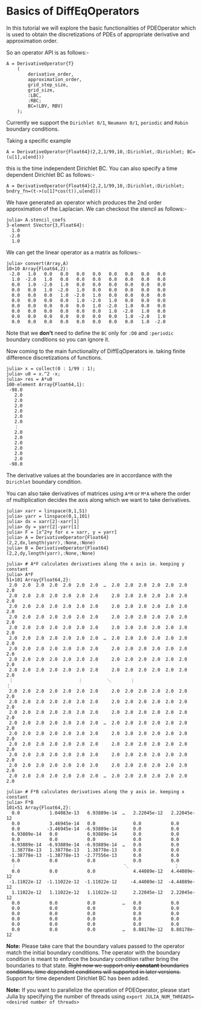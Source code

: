 # Basics of DiffEqOperators

In this tutorial we will explore the basic functionalities of PDEOperator which is used to obtain the discretizations of PDEs of appropriate derivative and approximation order.

So an operator API is as follows:-

    A = DerivativeOperator{T}
        (
            derivative_order,
            approximation_order,
            grid_step_size,
            grid_size,
            :LBC,
            :RBC;
            BC=(LBV, RBV)
        );
Currently we support the `Dirichlet 0/1`, `Neumann 0/1`, `periodic` and `Robin` boundary conditions.

Taking a specific example
    
    A = DerivativeOperator{Float64}(2,2,1/99,10,:Dirichlet,:Dirichlet; BC=(u[1],u[end]))

this is the time independent Dirichlet BC. You can also specify a time dependent Dirichlet BC as follows:-
    
    A = DerivativeOperator{Float64}(2,2,1/99,10,:Dirichlet,:Dirichlet; bndry_fn=(t->(u[1]*cos(t)),u[end]))

We have generated an operator which produces the 2nd order approximation of the Laplacian. We can checkout the stencil as follows:-

    julia> A.stencil_coefs
    3-element SVector{3,Float64}:
      1.0
     -2.0
      1.0

We can get the linear operator as a matrix as follows:-

    julia> convert(Array,A)
    10×10 Array{Float64,2}:
     -2.0   1.0   0.0   0.0   0.0   0.0   0.0   0.0   0.0   0.0
      1.0  -2.0   1.0   0.0   0.0   0.0   0.0   0.0   0.0   0.0
      0.0   1.0  -2.0   1.0   0.0   0.0   0.0   0.0   0.0   0.0
      0.0   0.0   1.0  -2.0   1.0   0.0   0.0   0.0   0.0   0.0
      0.0   0.0   0.0   1.0  -2.0   1.0   0.0   0.0   0.0   0.0
      0.0   0.0   0.0   0.0   1.0  -2.0   1.0   0.0   0.0   0.0
      0.0   0.0   0.0   0.0   0.0   1.0  -2.0   1.0   0.0   0.0
      0.0   0.0   0.0   0.0   0.0   0.0   1.0  -2.0   1.0   0.0
      0.0   0.0   0.0   0.0   0.0   0.0   0.0   1.0  -2.0   1.0
      0.0   0.0   0.0   0.0   0.0   0.0   0.0   0.0   1.0  -2.0

Note that we **don't** need to define the `BC` only for `:D0` and `:periodic` boundary conditions so you can ignore it.


Now coming to the main functionality of DiffEqOperators ie. taking finite difference discretizations of functions.

    julia> x = collect(0 : 1/99 : 1);
    julia> u0 = x.^2 -x;
    julia> res = A*u0
    100-element Array{Float64,1}:
     -98.0
       2.0
       2.0
       2.0
       2.0
       2.0
       2.0
       ⋮  
       2.0
       2.0
       2.0
       2.0
       2.0
       2.0
     -98.0

The derivative values at the boundaries are in accordance with the `Dirichlet` boundary condition.

You can also take derivatives of matrices using `A*M` or `M*A` where the order of multiplication decides the axis along which we want to take derivatives.

    julia> xarr = linspace(0,1,51)
    julia> yarr = linspace(0,1,101)
    julia> dx = xarr[2]-xarr[1]
    julia> dy = yarr[2]-yarr[1]
    julia> F = [x^2+y for x = xarr, y = yarr]
    julia> A = DerivativeOperator{Float64}(2,2,dx,length(yarr),:None,:None)
    julia> B = DerivativeOperator{Float64}(2,2,dy,length(yarr),:None,:None)

    julia> # A*F calculates derivatives along the x axis ie. keeping y constant
    julia> A*F
    51×101 Array{Float64,2}:
     2.0  2.0  2.0  2.0  2.0  2.0  2.0  …  2.0  2.0  2.0  2.0  2.0  2.0  2.0
     2.0  2.0  2.0  2.0  2.0  2.0  2.0     2.0  2.0  2.0  2.0  2.0  2.0  2.0
     2.0  2.0  2.0  2.0  2.0  2.0  2.0     2.0  2.0  2.0  2.0  2.0  2.0  2.0
     2.0  2.0  2.0  2.0  2.0  2.0  2.0     2.0  2.0  2.0  2.0  2.0  2.0  2.0
     2.0  2.0  2.0  2.0  2.0  2.0  2.0     2.0  2.0  2.0  2.0  2.0  2.0  2.0
     2.0  2.0  2.0  2.0  2.0  2.0  2.0  …  2.0  2.0  2.0  2.0  2.0  2.0  2.0
     2.0  2.0  2.0  2.0  2.0  2.0  2.0     2.0  2.0  2.0  2.0  2.0  2.0  2.0
     2.0  2.0  2.0  2.0  2.0  2.0  2.0     2.0  2.0  2.0  2.0  2.0  2.0  2.0
     2.0  2.0  2.0  2.0  2.0  2.0  2.0     2.0  2.0  2.0  2.0  2.0  2.0  2.0
     ⋮                        ⋮         ⋱       ⋮                        ⋮  
     2.0  2.0  2.0  2.0  2.0  2.0  2.0     2.0  2.0  2.0  2.0  2.0  2.0  2.0
     2.0  2.0  2.0  2.0  2.0  2.0  2.0     2.0  2.0  2.0  2.0  2.0  2.0  2.0
     2.0  2.0  2.0  2.0  2.0  2.0  2.0     2.0  2.0  2.0  2.0  2.0  2.0  2.0
     2.0  2.0  2.0  2.0  2.0  2.0  2.0  …  2.0  2.0  2.0  2.0  2.0  2.0  2.0
     2.0  2.0  2.0  2.0  2.0  2.0  2.0     2.0  2.0  2.0  2.0  2.0  2.0  2.0
     2.0  2.0  2.0  2.0  2.0  2.0  2.0     2.0  2.0  2.0  2.0  2.0  2.0  2.0
     2.0  2.0  2.0  2.0  2.0  2.0  2.0     2.0  2.0  2.0  2.0  2.0  2.0  2.0
     2.0  2.0  2.0  2.0  2.0  2.0  2.0     2.0  2.0  2.0  2.0  2.0  2.0  2.0
     2.0  2.0  2.0  2.0  2.0  2.0  2.0  …  2.0  2.0  2.0  2.0  2.0  2.0  2.0

    julia> # F*B calculates derivatives along the y axis ie. keeping x constant
    julia> F*B
    101×51 Array{Float64,2}:
      0.0           1.04083e-13   6.93889e-14  …   2.22045e-12   2.22045e-12
      0.0           3.46945e-14   0.0              0.0           0.0        
      0.0          -3.46945e-14  -6.93889e-14      0.0           0.0        
      6.93889e-14   0.0           6.93889e-14      0.0           0.0        
      0.0           0.0           0.0              0.0           0.0        
     -6.93889e-14  -6.93889e-14  -6.93889e-14  …   0.0           0.0        
      1.38778e-13   1.38778e-13   1.38778e-13      0.0           0.0        
     -1.38778e-13  -1.38778e-13  -2.77556e-13      0.0           0.0        
      0.0           0.0           0.0              0.0           0.0        
      ⋮                                        ⋱                 ⋮          
      0.0           0.0           0.0              4.44089e-12   4.44089e-12
     -1.11022e-12  -1.11022e-12  -1.11022e-12     -4.44089e-12  -4.44089e-12
      1.11022e-12   1.11022e-12   1.11022e-12      2.22045e-12   2.22045e-12
      0.0           0.0           0.0          …   0.0           0.0        
      0.0           0.0           0.0              0.0           0.0        
      0.0           0.0           0.0              0.0           0.0        
      0.0           0.0           0.0              0.0           0.0        
      0.0           0.0           0.0              0.0           0.0        
      0.0           0.0           0.0          …   8.88178e-12   8.88178e-12



**Note:** Please take care that the boundary values passed to the operator match the initial boundary conditions. The operator with the boundary condition is meant to enforce the boundary condition rather bring the boundaries to that state. ~~Right now we support only **constant** boundaries conditions, time dependent conditions will supported in later versions.~~
Support for time dependent Dirichlet BC has been added. 

**Note:** If you want to parallelize the operation of PDEOperator, please start Julia by specifying the number of threads using `export JULIA_NUM_THREADS=<desired number of threads>`
